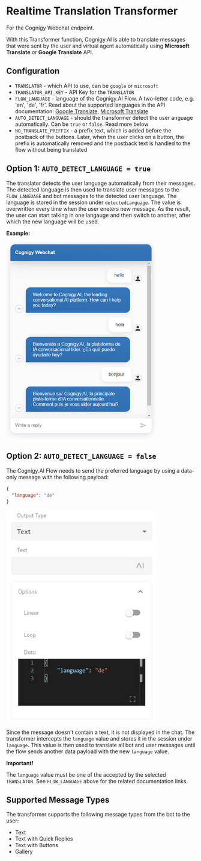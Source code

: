 # Realtime Translation Transformer
For the Cognigy Webchat endpoint.

With this Transformer function, Cognigy.AI is able to translate messages that were sent by the user and virtual agent automatically using **Microsoft Translate** or **Google Translate** API.

## Configuration

- `TRANSLATOR` - which API to use, can be `google` or `microsoft`
- `TRANSLATOR_API_KEY` - API Key for the `TRANSLATOR`
- `FLOW_LANGUAGE` - language of the Cognigy.AI Flow. A two-letter code, e.g. 'en', 'de', 'fr'. Read about the supported languages in the API documentation: [Google Translate](https://cloud.google.com/translate/docs/languages), [Microsoft Translate](https://docs.microsoft.com/en-us/azure/cognitive-services/translator/language-support)
- `AUTO_DETECT_LANGUAGE` - should the transformer detect the user anguage automatically. Can be `true` or `false`. Read more below
- `NO_TRANSLATE_PREFFIX` - a prefix text, which is added before the postback of the buttons. Later, when the user clicks on a button, the prefix is automatically removed and the postback text is handled to the flow without being translated

## Option 1: `AUTO_DETECT_LANGUAGE = true`

The translator detects the user language automatically from their messages. The detected language is then used to translate user messages to the `FLOW_LANGUAGE` and bot messages to the detected user language. The language is stored in the session under `detectedLanguage`. The value is overwritten every time when the user eneters new message. As the result, the user can start talking in one langauge and then switch to another, after which the new language will be used.

**Example:**

<img src="./docs/autoDetectLanguageExample.PNG" width="400">

## Option 2: `AUTO_DETECT_LANGUAGE = false`

The Cognigy.AI Flow needs to send the preferred language by using a data-only message with the following payload:

```json
{
  "language": "de"
}
```

<img src="./docs/userDefinesLanguageExample.PNG" width="400">

Since the message doesn't contain a text, it is not displayed in the chat. The transformer intercepts the `language` value and stores it in the session under `language`. This value is then used to translate all bot and user messages until the flow sends another data payload with the new `language` value.

**Important!**

The `language` value must be one of the accepted by the selected `TRANSLATOR`. See `FLOW_LANGUAGE` above for the related documentation links.

## Supported Message Types

The transformer supports the following message types from the bot to the user:

- Text
- Text with Quick Replies
- Text with Buttons
- Gallery
